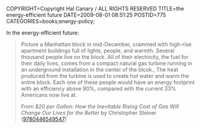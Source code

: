 COPYRIGHT=Copyright Hal Canary / ALL RIGHTS RESERVED
TITLE=the energy-efficient future
DATE=2009-08-01 08:51:25
POSTID=775
CATEGORIES=books;energy-policy;

In the energy-efficient future:

> Picture a Manhattan block in mid-December, crammed with high-rise apartment buildings full of lights, people, and warmth. Several thousand people live on the block. All of their electricity, the fuel for their daily lives, comes from a compact natural gas turbine running in an underground installation in the center of the blcok., The heat produced from the turbine is used to create hot water and warm the entire block. Each one of these people would have an energy footprint with an efficiency above 90%, compared with the current 33% Americans now live at.
> 
> From _$20 per Gallon: How the Inevitable Rising Cost of Gas Will Change Our Lives for the Better_ by Christopher Steiner ([9780446549547](http://search.barnesandnoble.com///e/9780446549547))
